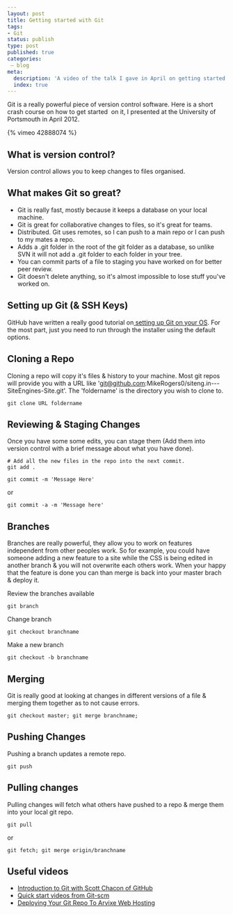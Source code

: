```yaml
---
layout: post
title: Getting started with Git
tags:
- Git
status: publish
type: post
published: true
categories:
 – blog
meta:
  description: 'A video of the talk I gave in April on getting started with Git'
  index: true
---
```

Git is a really powerful piece of version control software. Here is a short crash course on how to get started  on it, I presented at the University of Portsmouth in April 2012.

{% vimeo 42888074 %}

## What is version control?
Version control allows you to keep changes to files organised.

## What makes Git so great?
*   Git is really fast, mostly because it keeps a database on your local machine.
*   Git is great for collaborative changes to files, so it's great for teams.
*   Distributed. Git uses remotes, so I can push to a main repo or I can push to my mates a repo.
*   Adds a .git folder in the root of the git folder as a database, so unlike SVN it will not add a .git folder to each folder in your tree.
*   You can commit parts of a file to staging you have worked on for better peer review.
*   Git doesn't delete anything, so it's almost impossible to lose stuff you've worked on.

## Setting up Git (&amp; SSH Keys)
GitHub have written a really good tutorial on<a href="http://help.github.com/set-up-git-redirect/"> setting up Git on your OS</a>. For the most part, just you need to run through the installer using the default options.

## Cloning a Repo
Cloning a repo will copy it's files &amp; history to your machine. Most git repos will provide you with a URL like 'git@github.com:MikeRogers0/siteng.in---SiteEngines-Site.git'. The 'foldername' is the directory you wish to clone to.

    git clone URL foldername

## Reviewing &amp; Staging Changes
Once you have some some edits, you can stage them (Add them into version control with a brief message about what you have done).

    # Add all the new files in the repo into the next commit.
    git add .

    git commit -m 'Message Here'

or

    git commit -a -m 'Message here'

## Branches
Branches are really powerful, they allow you to work on features independent from other peoples work. So for example, you could have someone adding a new feature to a site while the CSS is being edited in another branch &amp; you will not overwrite each others work. When your happy that the feature is done you can than merge is back into your master brach &amp; deploy it.

Review the branches available

    git branch

Change branch

    git checkout branchname

Make a new branch

    git checkout -b branchname

## Merging
Git is really good at looking at changes in different versions of a file &amp; merging them together as to not cause errors.

    git checkout master; git merge branchname;

## Pushing Changes
Pushing a branch updates a remote repo.

    git push

## Pulling changes
Pulling changes will fetch what others have pushed to a repo &amp; merge them into your local git repo.

    git pull

or

    git fetch; git merge origin/branchname

## Useful videos

*   [Introduction to Git with Scott Chacon of GitHub](http://www.youtube.com/watch?v=ZDR433b0HJY)
*   [Quick start videos from Git-scm](http://git-scm.com/videos)
*   [Deploying Your Git Repo To Arvixe Web Hosting](http://www.arlocarreon.com/blog/git/deploying-your-git-repo-to-arvixe-web-hosting/)
